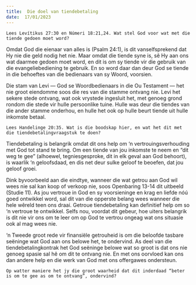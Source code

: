 ```yaml
---
title:  Die doel van tiendebetaling
date:  17/01/2023
---
```


`Lees Levítikus 27:30 en Númeri 18:21,24. Wat stel God voor wat met die tiende gedoen moet word?`

Omdat God die eienaar van alles is (Psalm 24:1), is dit vanselfsprekend dat Hy nie die geld nodig het nie. Maar omdat die tiende syne is, sê Hy aan ons wat daarmee gedoen moet word, en dit is om sy tiende vir die gebruik van die evangeliebediening te gebruik. En so word daar dan deur God se tiende in die behoeftes van die bedienaars van sy Woord, voorsien.

Die stam van Levi — God se Woordbedienaars in die Ou Testament — het nie groot eiendomme soos die res van die stamme ontvang nie. Levi het sekere stede ontvang, wat ook vrystede ingesluit het, met genoeg grond rondom die stede vir hulle persoonlike tuine.  Hulle was deur die tiendes van die ander stamme onderhou, en hulle het ook op hulle beurt tiende uit hulle inkomste betaal.

`Lees Handelinge 20:35. Wat is die boodskap hier, en wat het dit met die tiendebetalingvraagstuk te doen?`

Tiendebetaling is belangrik omdat dit ons help om ‘n vertrouingsverhouding met God tot stand te bring. Om een tiende van jou inkomste te neem en “dit weg te gee” (alhoewel, tegniesgesproke, dit in elk geval aan God behoort), is waarlik ‘n geloofsdaad, en dis net deur sulke geloof te beoefen, dat jou geloof groei.

Dink byvoorbeeld aan die eindtye, wanneer die wat getrou aan God wil wees nie sal kan koop of verkoop nie, soos Openbaring 13-14 dit uitbeeld (Studie 11).  As jou vertroue in God en sy voorsieninge en krag en liefde nóú goed ontwikkel word, sal dit van die opperste belang wees wanneer die hele wêreld teen ons draai. Getroue tiendebetaling kan definitief help om so ‘n vertroue te ontwikkel. Selfs nou, voordat dit gebeur, hoe uiters belangrik is dit nie vir ons om te leer om op God te vertrou ongeag wat ons situasie ook al mag wees nie.

‘n Tweede groot rede vir finansiële getrouheid is om die beloofde tasbare seëninge wat God aan ons belowe het, te ondervind. As deel van die tiendebetalingkontrak het God seëninge belowe wat so groot is dat ons nie genoeg spasie sal hê om dit te ontvang nie.  En met ons oorvloed kan ons dan andere help en die werk van God met ons offergawes ondersteun.

`Op watter maniere het jy die groot waarheid dat dit inderdaad “beter is om te gee as om te ontvang”, ondervind?`